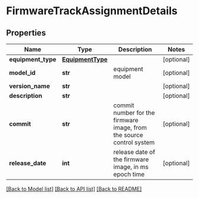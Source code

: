 # FirmwareTrackAssignmentDetails

## Properties
Name | Type | Description | Notes
------------ | ------------- | ------------- | -------------
**equipment_type** | [**EquipmentType**](EquipmentType.md) |  | [optional] 
**model_id** | **str** | equipment model | [optional] 
**version_name** | **str** |  | [optional] 
**description** | **str** |  | [optional] 
**commit** | **str** | commit number for the firmware image, from the source control system | [optional] 
**release_date** | **int** | release date of the firmware image, in ms epoch time | [optional] 

[[Back to Model list]](../README.md#documentation-for-models) [[Back to API list]](../README.md#documentation-for-api-endpoints) [[Back to README]](../README.md)

